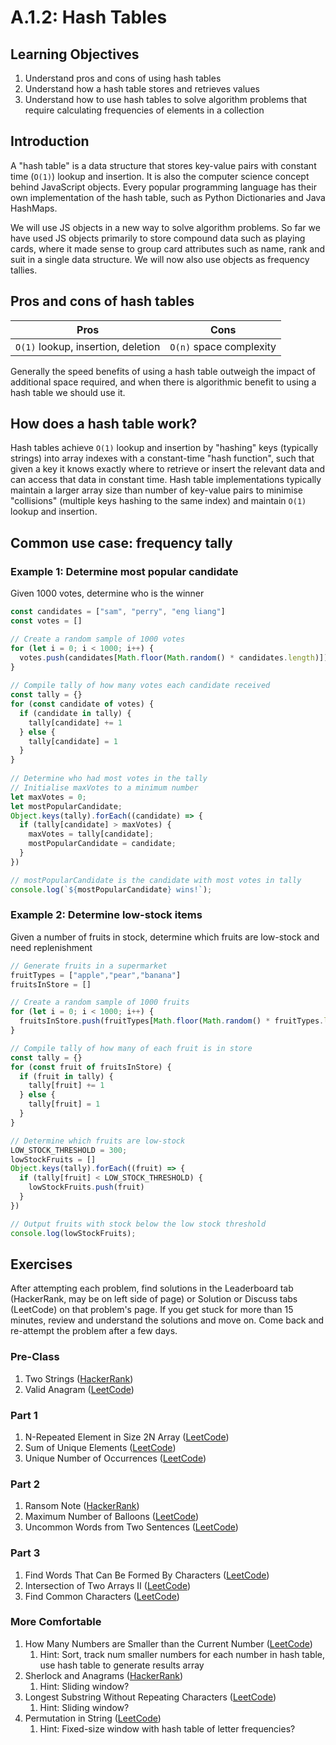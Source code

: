 # A.1.2: Hash Tables

## Learning Objectives

1. Understand pros and cons of using hash tables
2. Understand how a hash table stores and retrieves values
3. Understand how to use hash tables to solve algorithm problems that require calculating frequencies of elements in a collection

## Introduction

A "hash table" is a data structure that stores key-value pairs with constant time (`O(1)`) lookup and insertion. It is also the computer science concept behind JavaScript objects. Every popular programming language has their own implementation of the hash table, such as Python Dictionaries and Java HashMaps.

We will use JS objects in a new way to solve algorithm problems. So far we have used JS objects primarily to store compound data such as playing cards, where it made sense to group card attributes such as name, rank and suit in a single data structure. We will now also use objects as frequency tallies.

## Pros and cons of hash tables

| Pros                               | Cons                    |
| ---------------------------------- | ----------------------- |
| `O(1)` lookup, insertion, deletion | `O(n)` space complexity |

Generally the speed benefits of using a hash table outweigh the impact of additional space required, and when there is algorithmic benefit to using a hash table we should use it.

## How does a hash table work?

Hash tables achieve `O(1)` lookup and insertion by "hashing" keys (typically strings) into array indexes with a constant-time "hash function", such that given a key it knows exactly where to retrieve or insert the relevant data and can access that data in constant time. Hash table implementations typically maintain a larger array size than number of key-value pairs to minimise "collisions" (multiple keys hashing to the same index) and maintain `O(1)` lookup and insertion.

## Common use case: frequency tally

### Example 1: Determine most popular candidate

Given 1000 votes, determine who is the winner

```javascript
const candidates = ["sam", "perry", "eng liang"]
const votes = []

// Create a random sample of 1000 votes
for (let i = 0; i < 1000; i++) {
  votes.push(candidates[Math.floor(Math.random() * candidates.length)])
}
  
// Compile tally of how many votes each candidate received
const tally = {}
for (const candidate of votes) {
  if (candidate in tally) {
    tally[candidate] += 1
  } else {
    tally[candidate] = 1  
  }
}
  
// Determine who had most votes in the tally
// Initialise maxVotes to a minimum number
let maxVotes = 0;
let mostPopularCandidate;
Object.keys(tally).forEach((candidate) => {
  if (tally[candidate] > maxVotes) {
    maxVotes = tally[candidate];
    mostPopularCandidate = candidate;
  }
})

// mostPopularCandidate is the candidate with most votes in tally
console.log(`${mostPopularCandidate} wins!`);
```

### Example 2: Determine low-stock items

Given a number of fruits in stock, determine which fruits are low-stock and need replenishment

```javascript
// Generate fruits in a supermarket
fruitTypes = ["apple","pear","banana"]
fruitsInStore = []

// Create a random sample of 1000 fruits
for (let i = 0; i < 1000; i++) {
  fruitsInStore.push(fruitTypes[Math.floor(Math.random() * fruitTypes.length)])
}

// Compile tally of how many of each fruit is in store
const tally = {}
for (const fruit of fruitsInStore) {
  if (fruit in tally) {
    tally[fruit] += 1
  } else {
    tally[fruit] = 1  
  }
}

// Determine which fruits are low-stock
LOW_STOCK_THRESHOLD = 300;
lowStockFruits = []
Object.keys(tally).forEach((fruit) => {
  if (tally[fruit] < LOW_STOCK_THRESHOLD) {
    lowStockFruits.push(fruit)
  }
})

// Output fruits with stock below the low stock threshold
console.log(lowStockFruits);
```

## Exercises

After attempting each problem, find solutions in the Leaderboard tab (HackerRank, may be on left side of page) or Solution or Discuss tabs (LeetCode) on that problem's page. If you get stuck for more than 15 minutes, review and understand the solutions and move on. Come back and re-attempt the problem after a few days.

### Pre-Class

1. Two Strings (<a href="https://www.hackerrank.com/challenges/two-strings/problem?isFullScreen=true" target="_blank">HackerRank</a>)
2. Valid Anagram (<a href="https://leetcode.com/problems/valid-anagram/" target="_blank">LeetCode</a>)

### Part 1

1. N-Repeated Element in Size 2N Array (<a href="https://leetcode.com/problems/n-repeated-element-in-size-2n-array/" target="_blank">LeetCode</a>)
2. Sum of Unique Elements (<a href="https://leetcode.com/problems/sum-of-unique-elements/" target="_blank">LeetCode</a>)
3. Unique Number of Occurrences (<a href="https://leetcode.com/problems/unique-number-of-occurrences/" target="_blank">LeetCode</a>)

### Part 2

1. Ransom Note (<a href="https://www.hackerrank.com/challenges/ctci-ransom-note/problem?isFullScreen=true" target="_blank">HackerRank</a>)
2. Maximum Number of Balloons (<a href="https://leetcode.com/problems/maximum-number-of-balloons/" target="_blank">LeetCode</a>)
3. Uncommon Words from Two Sentences (<a href="https://leetcode.com/problems/uncommon-words-from-two-sentences/" target="_blank">LeetCode</a>)

### Part 3

1. Find Words That Can Be Formed By Characters (<a href="https://leetcode.com/problems/find-words-that-can-be-formed-by-characters/" target="_blank">LeetCode</a>)
2. Intersection of Two Arrays II (<a href="https://leetcode.com/problems/intersection-of-two-arrays-ii/" target="_blank">LeetCode</a>)
3. Find Common Characters (<a href="https://leetcode.com/problems/find-common-characters/" target="_blank">LeetCode</a>)

### More Comfortable

1. How Many Numbers are Smaller than the Current Number (<a href="https://leetcode.com/problems/how-many-numbers-are-smaller-than-the-current-number/" target="_blank">LeetCode</a>)
   1. Hint: Sort, track num smaller numbers for each number in hash table, use hash table to generate results array
2. Sherlock and Anagrams (<a href="https://www.hackerrank.com/challenges/sherlock-and-anagrams/problem?isFullScreen=true" target="_blank">HackerRank</a>)
   1. Hint: Sliding window?
3. Longest Substring Without Repeating Characters (<a href="https://leetcode.com/problems/longest-substring-without-repeating-characters/" target="_blank">LeetCode</a>)
   1. Hint: Sliding window?
4. Permutation in String (<a href="https://leetcode.com/problems/permutation-in-string/" target="_blank">LeetCode</a>)
   1. Hint: Fixed-size window with hash table of letter frequencies?
